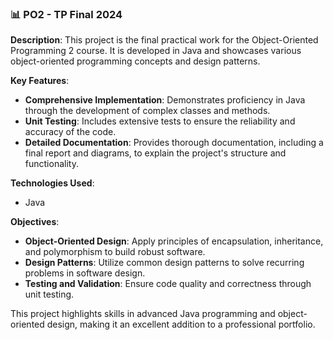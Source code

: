 ### 📊 PO2 - TP Final 2024

**Description**:
This project is the final practical work for the Object-Oriented Programming 2 course. It is developed in Java and showcases various object-oriented programming concepts and design patterns.

**Key Features**:
- **Comprehensive Implementation**: Demonstrates proficiency in Java through the development of complex classes and methods.
- **Unit Testing**: Includes extensive tests to ensure the reliability and accuracy of the code.
- **Detailed Documentation**: Provides thorough documentation, including a final report and diagrams, to explain the project's structure and functionality.

**Technologies Used**:
- Java

**Objectives**:
- **Object-Oriented Design**: Apply principles of encapsulation, inheritance, and polymorphism to build robust software.
- **Design Patterns**: Utilize common design patterns to solve recurring problems in software design.
- **Testing and Validation**: Ensure code quality and correctness through unit testing.

This project highlights skills in advanced Java programming and object-oriented design, making it an excellent addition to a professional portfolio. 
